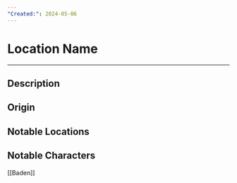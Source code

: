 ```yaml
---
"Created:": 2024-05-06
---
```

# Location Name
---
## Description




## Origin





## Notable Locations





## Notable Characters

[[Baden]] 